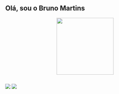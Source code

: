 ## Olá, sou o Bruno Martins
<div align="center">
  <a href="https://github.com/Bruno2Martins">
  <img height="180em" src="https://github-readme-stats.vercel.app/api?username=RodolphoCeballos&show_icons=true&theme=dark&include_all_commits=true&count_private=true"/>
</div>

  ##
  
<div> 
  <a href="https://www.instagram.com/_brunumart" target="_blank"><img src="https://img.shields.io/badge/-Instagram-%23E4405F?style=for-the-badge&logo=instagram&logoColor=white" target="_blank"></a>
  <a href="https://www.linkedin.com/in/bruno-martins-7a9a01209/" target="_blank"><img src="https://img.shields.io/badge/-LinkedIn-%230077B5?style=for-the-badge&logo=linkedin&logoColor=white" target="_blank"></a>  
</div>
  
